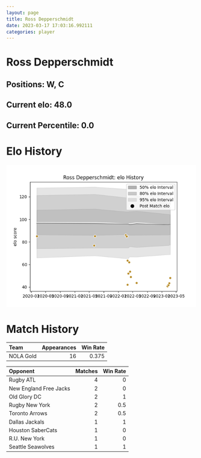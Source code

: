 ```yaml
---  
layout: page  
title: Ross Depperschmidt  
date: 2023-03-17 17:03:16.992111  
categories: player  
---
```

# Ross Depperschmidt

## Positions: W, C

## Current elo: 48.0

## Current Percentile: 0.0

# Elo History


![elo history](history_RossDepperschmidt.png)
# Match History


| Team      |   Appearances |   Win Rate |
|:----------|--------------:|-----------:|
| NOLA Gold |            16 |      0.375 |

| Opponent               |   Matches |   Win Rate |
|:-----------------------|----------:|-----------:|
| Rugby ATL              |         4 |        0   |
| New England Free Jacks |         2 |        0   |
| Old Glory DC           |         2 |        1   |
| Rugby New York         |         2 |        0.5 |
| Toronto Arrows         |         2 |        0.5 |
| Dallas Jackals         |         1 |        1   |
| Houston SaberCats      |         1 |        0   |
| R.U. New York          |         1 |        0   |
| Seattle Seawolves      |         1 |        1   |